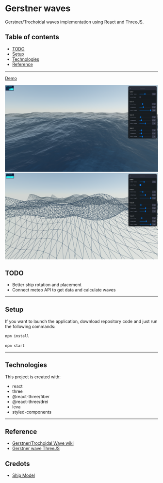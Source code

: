 # Gerstner waves
Gerstner/Trochoidal waves implementation using React and ThreeJS.

## Table of contents
  - [TODO](#todo)
  - [Setup](#setup)
  - [Technologies](#technologies)
  - [Reference](#reference)

---
[Demo](https://lazygeekpanda.github.io/gerstner-waves-rf3/)

![](https://raw.githubusercontent.com/lazygeekpanda/gerstner-waves-rf3/master/img/demo1.png)
![](https://raw.githubusercontent.com/lazygeekpanda/gerstner-waves-rf3/master/img/demo2.png)

## TODO
* Better ship rotation and placement
* Connect meteo API to get data and calculate waves

---

## Setup
If you want to launch the application, download repository code and just run the following commands:
```
npm install

npm start
```
---

## Technologies
This project is created with:
* react
* three
* @react-three/fiber
* @react-three/drei
* leva
* styled-components

---


## Reference
 - [Gerstner/Trochoidal Wave wiki](https://en.wikipedia.org/wiki/Trochoidal_wave)
 - [Gerstner wave ThreeJS](https://sbcode.net/threejs/gerstnerwater/)


## Credots
 - [Ship Model](https://sketchfab.com/3d-models/cargo-ship-c95d341642c949bd85a03c97a15f81c3)
